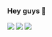 ### Hey guys 👋
 <img align="center" src="https://github-readme-stats.vercel.app/api/top-langs/?username=ebaldacchino&theme=dark" />
 <img align="center" src="https://github-readme-stats.vercel.app/api/stats/?username=ebaldacchino&theme=dark" />
 
 <img align="center" src="https://github-readme-stats.vercel.app/api/pin/?username=ebaldacchino&theme=dark" />


<!--
**ebaldacchino/ebaldacchino** is a ✨ _special_ ✨ repository because its `README.md` (this file) appears on your GitHub profile.

Here are some ideas to get you started:

- 🔭 I’m currently working on ...
- 🌱 I’m currently learning ...
- 👯 I’m looking to collaborate on ...
- 🤔 I’m looking for help with ...
- 💬 Ask me about ...
- 📫 How to reach me: ...
- 😄 Pronouns: ...
- ⚡ Fun fact: ...
-->
